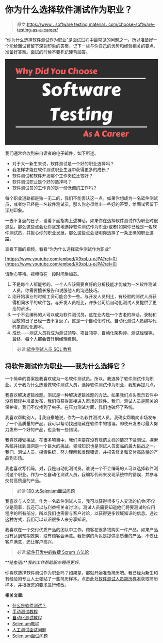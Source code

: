 # 你为什么选择软件测试作为职业？

> 原文:[https://www . software testing material . com/choose-software-testing-as-a-career/](https://www.softwaretestingmaterial.com/choose-software-testing-as-a-career/)

“你为什么选择软件测试作为职业”是面试过程中最常见的问题之一。所以准备好一个能给面试官留下深刻印象的答案。记下一些与你自己的优势和经验相关的要点，准备好答案。面试的时候不要死记硬背回答。

![why did you choose software testing as a career](img/5e86a20c4b821796cf43f9d5372da63c.png)

我们通常会收到来自读者的电子邮件，如下所述。

*   对于大一新生来说，软件测试是一个好的职业选择吗？
*   我怎样才能在软件测试职业生涯中获得更多的成长？
*   软件测试和软件开发哪个工作岗位比较好？
*   软件测试职业是个好的选择吗？
*   软件测试员的工作真的是一份低调的工作吗？

每个职业道路都是独一无二的，我们不能否认这一点。如果你想成为一名软件测试员，或者你已经是一名软件测试员，那么你必须给出一些好的答案，给面试官留下深刻印象。

一去不复返的日子，请看下面指向上述神话。如果你在选择软件测试作为职业时很混乱，那么这些点会让你坚定地选择软件测试作为职业(或者)如果你已经是一名软件测试员，并担心你的职业发展，那么这些点会证明你选择了一条正确的职业道路。

查看下面的视频，看看“你为什么选择软件测试作为职业”

[https://www.youtube.com/embed/X9xpLu-eJPA?rel=0](https://www.youtube.com/embed/X9xpLu-eJPA?rel=0)

请耐心等待。视频将在一段时间后加载。

1.  不是每个人都能考的。一个人应该需要良好的分析技能才能成为一名软件测试人员。你需要擅长报告和说服他人的沟通技巧。
2.  刚开始事业的时候工资可能会少一些。与开发人员相比，有经验的测试人员获得相同水平的软件包。与开发人员相比，许多公司给自动化测试人员提供了更高的薪水。
3.  一个不会编码的人可以成为软件测试员，这在业内是一个古老的神话。录制和回放的日子已经一去不复返了。这是一个自动化时代。自动化测试人员编写代码来自动化脚本。
4.  成长——测试人员将成为测试领导、项目领导、自动化架构师、测试经理等。最终，每个人都会晋升到经理级别。

> 必读:[软件测试人员 SQL 教程](https://www.softwaretestingmaterial.com/sql-tutorial-complete/)

## 将软件测试作为职业——我为什么选择它？

一个简单的答案是我喜欢成为一名软件测试员。所以，我选择了软件测试作为职业。关于我为什么热爱做软件测试人员，选择软件测试作为职业，我想再提几点。

我喜欢解决逻辑难题。测试是一种解决逻辑难题的方法。如果我们点头表示软件中没有错误并准备发布，我们将获得直接进入市场的软件。我们，测试人员是网关的保护者。我们不仅找到了虫子。在压力测试方面，我们也破坏了系统。

我喜欢帮助别人。🙂我自豪地说，作为一名软件测试人员，我确实帮助向市场发布了一个高质量的产品。我可以帮助找出隐藏在软件中的错误。即使开发者尽最大努力发布一个好的产品，也会有一些错误。

我喜欢接受挑战。在很多项目中，我们需要在没有规范文档的情况下做测试。探索系统并找到漏洞是一个巨大的挑战。领域知识也是测试人员面临的最大挑战之一。我们，测试人员，探索系统，努力理解和发现错误，并报告修复和交付高质量的产品到市场。

我也喜欢写代码。对，我是自动化测试员。谁说一个不会编码的人可以选择软件测试这个职业。作为一名自动化测试人员，我编写代码来发现系统中的错误，并参与交付高质量的产品。

> 必读:[100 大Selenium面试问题](https://www.softwaretestingmaterial.com/selenium-interview-questions/)

我喜欢与人交流。作为一名软件测试人员，我可以获得很多与人交流的机会(不仅仅是同事，我还可以与利益相关者讨论)。测试人员需要知道他们将要测试的应用程序的所有部分。所以我们也需要与客户讨论，以获得更多领域知识的信息。通过这种方式，我们可以认识很多人来分享知识。

我喜欢在一个交付优质产品的团队中工作。顾客花很多钱购买一件产品。如果产品没有达到预期效果，没有顾客会满意。我扮演的角色是提供高质量的产品，不仅让客户满意，还让客户高兴。

> 必读:[软件开发中的敏捷 Scrum 方法论](https://www.softwaretestingmaterial.com/agile-scrum-methodology/)

**结束语:***我的工作帮助股东睡得更好。*

你喜欢选择软件测试作为职业吗？如果是，那就开始准备简历吧。我已经为新生和有经验的专业人士张贴了一些简历样本。点击此处[软件测试人员简历样本](https://www.softwaretestingmaterial.com/sample-resume-for-software-testers-freshers-and-experienced/)获取简历样本，并根据您的要求进行修改。

**相关文章:**

*   [什么是软件测试？](https://www.softwaretestingmaterial.com/software-testing/)
*   [手动测试教程](https://www.softwaretestingmaterial.com/manual-testing-tutorial/)
*   [自动化测试教程](https://www.softwaretestingmaterial.com/automation-testing-tutorial/)
*   [Selenium教程](https://www.softwaretestingmaterial.com/selenium-tutorial/)
*   [人工测试面试问题](https://www.softwaretestingmaterial.com/100-software-testing-interview-questions/)
*   [Selenium面试问题](https://www.softwaretestingmaterial.com/selenium-interview-questions/)